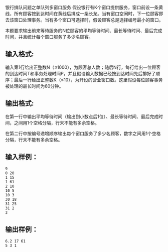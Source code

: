 银行排队问题之单队列多窗口服务
假设银行有K个窗口提供服务，窗口前设一条黄线，所有顾客按到达时间在黄线后排成一条长龙。当有窗口空闲时，下一位顾客即去该窗口处理事务。当有多个窗口可选择时，假设顾客总是选择编号最小的窗口。

本题要求输出前来等待服务的N位顾客的平均等待时间、最长等待时间、最后完成时间，并且统计每个窗口服务了多少名顾客。
## 输入格式: ##
输入第1行给出正整数N（≤1000），为顾客总人数；随后N行，每行给出一位顾客的到达时间T和事务处理时间P，并且假设输入数据已经按到达时间先后排好了顺序；最后一行给出正整数K（≤10），为开设的营业窗口数。这里假设每位顾客事务被处理的最长时间为60分钟。
## 输出格式: ##
在第一行中输出平均等待时间（输出到小数点后1位）、最长等待时间、最后完成时间，之间用1个空格分隔，行末不能有多余空格。

在第二行中按编号递增顺序输出每个窗口服务了多少名顾客，数字之间用1个空格分隔，行末不能有多余空格。
## 输入样例： ##

    9
    0 20
    1 15
    1 61
    2 10
    10 5
    10 3
    30 18
    31 25
    31 2
    3
## 输出样例： ##
    
    6.2 17 61
    5 3 1